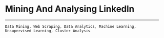 # Mining And Analysing LinkedIn
---
`Data Mining, Web Scraping, Data Analytics, Machine Learning, Unsupervised Learning, Cluster Analysis`
